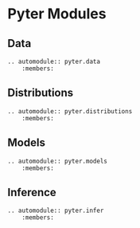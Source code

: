 # Pyter Modules
## Data
```{eval-rst}
.. automodule:: pyter.data
    :members:
```

## Distributions
```{eval-rst}
.. automodule:: pyter.distributions
    :members:
```

## Models
```{eval-rst}
.. automodule:: pyter.models
    :members:
```

## Inference
```{eval-rst}
.. automodule:: pyter.infer
    :members:
```
